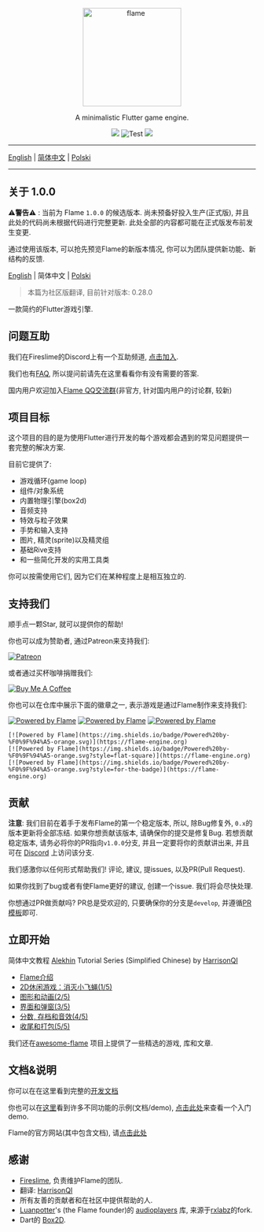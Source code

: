 
<p align="center">
  <a href="https://flame-engine.org">
    <img alt="flame" width="200px" src="https://user-images.githubusercontent.com/6718144/101553774-3bc7b000-39ad-11eb-8a6a-de2daa31bd64.png">
  </a>
</p>

<p align="center">
A minimalistic Flutter game engine.
</p>

<p align="center">
  <a title="Pub" href="https://pub.dartlang.org/packages/flame" ><img src="https://img.shields.io/pub/v/flame.svg?style=popout" /></a> <img src="https://github.com/flame-engine/flame/workflows/Test/badge.svg?branch=master&event=push" alt="Test" /> <a title="Discord" href="https://discord.gg/pxrBmy4" ><img src="https://img.shields.io/discord/509714518008528896.svg" /></a>
</p>

---

[English](https://github.com/flame-engine/flame) | [简体中文](README-ZH.md) | [Polski](README-PL.md)

---

## 关于 1.0.0

⚠**警告**⚠ : 当前为 Flame `1.0.0` 的候选版本. 尚未预备好投入生产(正式版), 并且此处的代码尚未根据代码进行完整更新. 此处全部的内容都可能在正式版发布前发生变更.

通过使用该版本, 可以抢先预览Flame的新版本情况, 你可以为团队提供新功能、新结构的反馈.

[English](README.md) | 简体中文 | [Polski](README-PL.md)

> 本篇为社区版翻译, 目前针对版本: 0.28.0

一款简约的Flutter游戏引擎.

## 问题互助

我们在Fireslime的Discord上有一个互助频道, [点击加入](https://discord.gg/pxrBmy4).

我们也有[FAQ](FAQ.md), 所以提问前请先在这里看看你有没有需要的答案.

国内用户欢迎加入[Flame QQ交流群](https://jq.qq.com/?_wv=1027&k=5ETLFm3)(非官方, 针对国内用户的讨论群, 较新)

## 项目目标

这个项目的目的是为使用Flutter进行开发的每个游戏都会遇到的常见问题提供一套完整的解决方案.

目前它提供了:
- 游戏循环(game loop)
- 组件/对象系统
- 内置物理引擎(box2d)
- 音频支持
- 特效与粒子效果
- 手势和输入支持
- 图片, 精灵(sprite)以及精灵组
- 基础Rive支持
- 和一些简化开发的实用工具类

你可以按需使用它们, 因为它们在某种程度上是相互独立的.

## 支持我们

顺手点一颗Star, 就可以提供你的帮助!

你也可以成为赞助者, 通过Patreon来支持我们:

[![Patreon](https://c5.patreon.com/external/logo/become_a_patron_button.png)](https://www.patreon.com/fireslime)

或者通过买杯咖啡捐赠我们:

[![Buy Me A Coffee](https://user-images.githubusercontent.com/835641/60540201-fcd7fa00-9ce4-11e9-87ec-1e98568e9f58.png)](https://www.buymeacoffee.com/fireslime)

你也可以在仓库中展示下面的徽章之一, 表示游戏是通过Flame制作来支持我们:

[![Powered by Flame](https://img.shields.io/badge/Powered%20by-%F0%9F%94%A5-orange.svg)](https://flame-engine.org)
[![Powered by Flame](https://img.shields.io/badge/Powered%20by-%F0%9F%94%A5-orange.svg?style=flat-square)](https://flame-engine.org)
[![Powered by Flame](https://img.shields.io/badge/Powered%20by-%F0%9F%94%A5-orange.svg?style=for-the-badge)](https://flame-engine.org)

```
[![Powered by Flame](https://img.shields.io/badge/Powered%20by-%F0%9F%94%A5-orange.svg)](https://flame-engine.org)
[![Powered by Flame](https://img.shields.io/badge/Powered%20by-%F0%9F%94%A5-orange.svg?style=flat-square)](https://flame-engine.org)
[![Powered by Flame](https://img.shields.io/badge/Powered%20by-%F0%9F%94%A5-orange.svg?style=for-the-badge)](https://flame-engine.org)
```

## 贡献

__注意__: 我们目前在着手于发布Flame的第一个稳定版本, 所以, 除Bug修复外, `0.x`的版本更新将全部冻结. 如果你想贡献该版本, 请确保你的提交是修复Bug. 若想贡献稳定版本, 请务必将你的PR指向`v1.0.0`分支, 并且一定要将你的贡献讲出来, 并且可在 [Discord](https://discord.gg/pxrBmy4) 上访问该分支.

我们感激你以任何形式帮助我们! 评论, 建议, 提issues, 以及PR(Pull Request).

如果你找到了bug或者有使Flame更好的建议, 创建一个issue. 我们将会尽快处理.

你想通过PR做贡献吗? PR总是受欢迎的, 只要确保你的分支是`develop`, 并遵循[PR模板](.github/pull_request_template.md)即可.

## 立即开始

简体中文教程 [Alekhin](https://github.com/japalekhin) Tutorial Series (Simplified Chinese) by [HarrisonQI](https://github.com/HarrisonQi) 
- [Flame介绍](https://www.bugcatt.com/archives/279)
- [2D休闲游戏：消灭小飞蝇(1/5)](https://www.bugcatt.com/archives/292)
- [图形和动画(2/5)](https://www.bugcatt.com/archives/560)
- [界面和弹窗(3/5)](https://www.bugcatt.com/archives/562)
- [分数, 存档和音效(4/5)](https://www.bugcatt.com/archives/564)
- [收尾和打包(5/5)](https://www.bugcatt.com/archives/731)

我们还在[awesome-flame](https://github.com/flame-engine/awesome-flame) 项目上提供了一些精选的游戏, 库和文章.

## 文档&说明

你可以在在这里看到完整的[开发文档](doc/README.md)

你也可以在[这里](doc/examples)看到许多不同功能的示例(文档/demo), [点击此处](./example)来查看一个入门demo.

Flame的官方网站(其中包含文档), 请[点击此处](https://flame-engine.org/)


## 感谢

 * [Fireslime](https://fireslime.xyz), 负责维护Flame的团队.
 * 翻译: [HarrisonQI](https://github.com/HarrisonQi)
 * 所有友善的贡献者和在社区中提供帮助的人.
 * [Luanpotter](https://github.com/luanpotter)'s (the Flame founder)的 [audioplayers](https://github.com/luanpotter/audioplayer) 库, 来源于[rxlabz](https://github.com/rxlabz/audioplayer)的fork.
 * Dart的 [Box2D](https://github.com/google/box2d.dart).
